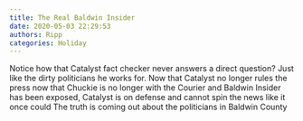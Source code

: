 ```yaml
---
title: The Real Baldwin Insider
date: 2020-05-03 22:29:53
authors: Ripp
categories: Holiday
---
```


 Notice how that Catalyst fact checker never answers a direct question?   Just like the dirty politicians he works for.
Now that Catalyst no longer rules the press now that Chuckie is no longer with the Courier and Baldwin Insider has been exposed, Catalyst is on defense and cannot spin the news like it once could
The truth is coming out about the politicians in Baldwin County
